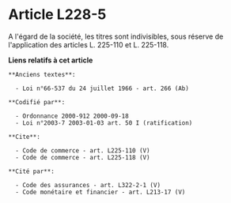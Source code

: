 # Article L228-5

A l'égard de la société, les titres sont indivisibles, sous réserve de l'application des articles L. 225-110 et L. 225-118.

**Liens relatifs à cet article**

	**Anciens textes**:

	  - Loi n°66-537 du 24 juillet 1966 - art. 266 (Ab)

	**Codifié par**:

	  - Ordonnance 2000-912 2000-09-18
	  - Loi n°2003-7 2003-01-03 art. 50 I (ratification)

	**Cite**:

	  - Code de commerce - art. L225-110 (V)
	  - Code de commerce - art. L225-118 (V)

	**Cité par**:

	  - Code des assurances - art. L322-2-1 (V)
	  - Code monétaire et financier - art. L213-17 (V)
